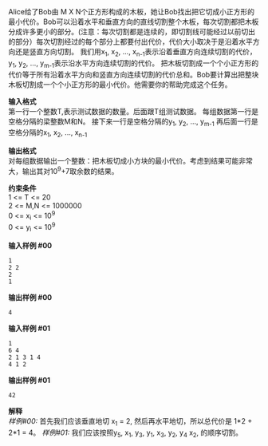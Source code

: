 Alice给了Bob由 M X N个正方形构成的木板，她让Bob找出把它切成小正方形的最小代价。Bob可以沿着水平和垂直方向的直线切割整个木板，每次切割都把木板分成许多更小的部分。(注意：每次切割都是连续的，即切割线可能经过以前切出的部分）每次切割经过的每个部分上都要付出代价，代价大小取决于是沿着水平方向还是竖直方向切割。
我们用x<sub>1</sub>, x<sub>2</sub>, ..., x<sub>n-1</sub>表示沿着垂直方向连续切割的代价，y<sub>1</sub>, y<sub>2</sub>, ..., y<sub>m-1</sub>表示沿水平方向连续切割的代价。
把木板切割成一个个小正方形的代价等于所有沿着水平方向和竖直方向连续切割的代价总和。Bob要计算出把整块木板切割成一个个小正方形的最小代价。他需要你的帮助完成这个任务。

**输入格式**  
第一行一个整数T,表示测试数据的数量。后面跟T组测试数据。
每组数据第一行是空格分隔的梁整数M和N。
接下来一行是空格分隔的y<sub>1</sub>, y<sub>2</sub>, ..., y<sub>m-1</sub>
再后面一行是空格分隔的x<sub>1</sub>, x<sub>2</sub>, ..., x<sub>n-1</sub>

**输出格式**  
对每组数据输出一个整数：把木板切成小方块的最小代价。考虑到结果可能非常大，输出其对10<sup>9</sup>+7取余数的结果。

**约束条件**  
1 <= T <= 20  
2 <= M,N <= 1000000  
0 <= x<sub>i</sub> <= 10<sup>9</sup>  
0 <= y<sub>i</sub> <= 10<sup>9</sup>

**输入样例 #00**
	
    1
	2 2
	2
	1
    
**输出样例 #00**

	4

**输入样例 #01**

	1
    6 4
    2 1 3 1 4
    4 1 2

**输出样例 #01**  
	
    42

**解释**  
*样例#00:* 首先我们应该垂直地切 x<sub>1</sub> = 2, 然后再水平地切，所以总代价是 1\*2 + 2\*1 = 4。 
*样例#01:* 我们应该按照y<sub>5</sub>, x<sub>1</sub>, y<sub>3</sub>, y<sub>1</sub>, x<sub>3</sub>, y<sub>2</sub>, y<sub>4</sub>  x<sub>2</sub>, 的顺序切割。
